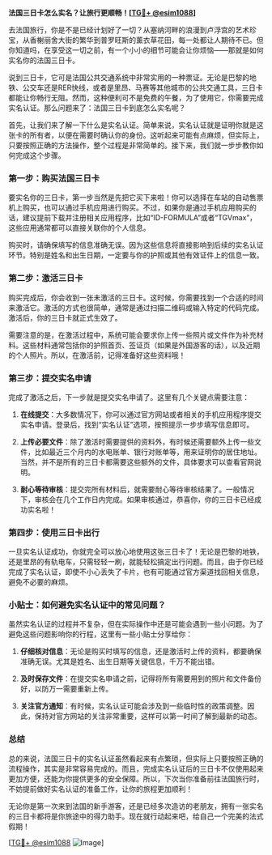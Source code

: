 **法国三日卡怎么实名？让旅行更顺畅！[[TG💪+ @esim1088](https://t.me/s/esim1088)]**

去法国旅行，你是不是已经计划好了一切？从塞纳河畔的浪漫到卢浮宫的艺术珍宝，从香榭丽舍大街的繁华到普罗旺斯的薰衣草花田，每一处都让人期待不已。但你知道吗，在享受这一切之前，有一个小小的细节可能会让你烦恼——那就是如何实名你的法国三日卡。

说到三日卡，它可是法国公共交通系统中非常实用的一种票证。无论是巴黎的地铁、公交车还是RER快线，或者是里昂、马赛等其他城市的公共交通工具，三日卡都能让你畅行无阻。然而，这种便利可不是免费的午餐，为了使用它，你需要完成实名认证。那么问题来了：法国三日卡到底怎么实名呢？

首先，让我们来了解一下什么是实名认证。简单来说，实名认证就是证明你就是这张卡的所有者，以便在需要时确认你的身份。这听起来可能有点麻烦，但实际上，只要按照正确的方法操作，整个过程是非常简单的。接下来，我们就一步步教你如何完成这个步骤。

### 第一步：购买法国三日卡

要实名你的三日卡，第一步当然是先把它买下来啦！你可以选择在车站的自动售票机上购买，也可以通过手机应用进行购买。不过，如果你是通过手机应用购买的话，建议提前下载并注册相关应用程序，比如“ID-FORMULA”或者“TGVmax”，这些应用通常都可以直接关联你的个人信息。

购买时，请确保填写的信息准确无误。因为这些信息将直接影响到后续的实名认证环节。特别是姓名和出生日期，一定要与你的护照或其他有效证件上的信息一致。

### 第二步：激活三日卡

购买完成后，你会收到一张未激活的三日卡。这时候，你需要找到一个合适的时间来激活它。激活的方式也很简单，通常是通过扫描二维码或输入特定的代码完成。激活后，你的三日卡就正式生效了。

需要注意的是，在激活过程中，系统可能会要求你上传一些照片或文件作为补充材料。这些材料通常包括你的护照首页、签证页（如果是外国游客的话），以及近期的个人照片。所以，在激活前，记得准备好这些资料哦！

### 第三步：提交实名申请

完成了激活之后，下一步就是提交实名申请了。这里有几个关键点需要注意：

1. **在线提交**：大多数情况下，你可以通过官方网站或者相关的手机应用程序提交实名申请。登录后，找到“实名认证”选项，按照提示一步步填写信息即可。
   
2. **上传必要文件**：除了激活时需要提供的资料外，有时候还需要额外上传一些文件，比如最近三个月内的水电账单、银行对账单等，用来证明你的居住地址。当然，并不是所有的三日卡都需要这些额外的文件，具体要求可以查看官网说明。

3. **耐心等待审核**：提交完所有材料后，就需要耐心等待审核结果了。一般情况下，审核会在几个工作日内完成。如果审核通过，恭喜你，你的三日卡已经成功实名啦！

### 第四步：使用三日卡出行

一旦实名认证成功，你就完全可以放心地使用这张三日卡了！无论是巴黎的地铁，还是里昂的有轨电车，只需轻轻一刷，就能轻松搞定出行问题。而且，由于你已经完成了实名认证，即使不小心丢失了卡片，也有可能通过官方渠道找回相关信息，避免不必要的麻烦。

### 小贴士：如何避免实名认证中的常见问题？

虽然实名认证的过程并不复杂，但在实际操作中还是可能会遇到一些小问题。为了避免这些问题影响你的行程，这里有一些小贴士分享给你：

1. **仔细核对信息**：无论是购买时填写的信息，还是激活时上传的资料，都要确保准确无误。尤其是姓名、出生日期等关键信息，千万不能出错。

2. **及时保存文件**：在提交实名申请之前，记得将所有需要用到的照片和文件备份好，以防万一需要重新上传。

3. **关注官方通知**：有时候，实名认证可能会涉及到一些临时性的政策调整。因此，保持对官方网站的关注非常重要，这样可以第一时间了解到最新的动态。

### 总结

总的来说，法国三日卡的实名认证虽然看起来有点繁琐，但实际上只要按照正确的流程操作，其实是非常容易完成的。而且，完成实名认证后的三日卡不仅使用起来更加方便，还能为你提供更多的安全保障。所以，下次当你准备前往法国旅行时，不妨提前做好实名认证的准备工作，让你的旅程更加顺利！

无论你是第一次来到法国的新手游客，还是已经多次造访的老朋友，拥有一张实名的三日卡都将是你旅途中的得力助手。现在就行动起来吧，给自己一个完美的法式假期！

[[TG💪+ @esim1088](https://t.me/s/esim1088) ![Image](https://i.postimg.cc/4NQfJmqS/Snipaste-2025-05-13-00-14-12.png)]